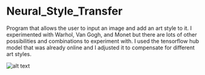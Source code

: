 # Neural_Style_Transfer

Program that allows the user to input an image and add an art style to it. I experimented with Warhol, Van Gogh, and Monet but there are lots of other possibilities and combinations to experiment with. I used the tensorflow hub model that was already online and I adjusted it to compensate for different art styles.

![alt text](https://github.com/Nirvair-Sangha/Neural_Style_Transfer/blob/main/profile.jpg?raw=true)

